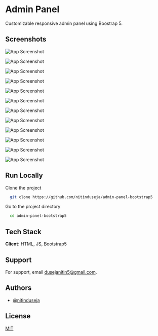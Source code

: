 
# Admin Panel

Customizable responsive admin panel using Boostrap 5.


## Screenshots

![App Screenshot](https://github.com/nitinduseja/admin-panel-bootstrap5/blob/main/screenshots/Dashboard-Brand.png)

![App Screenshot](https://github.com/nitinduseja/admin-panel-bootstrap5/blob/main/screenshots/Dashboard-Brand-.png)

![App Screenshot](https://github.com/nitinduseja/admin-panel-bootstrap5/blob/main/screenshots/Profile-Brand.png)

![App Screenshot](https://github.com/nitinduseja/admin-panel-bootstrap5/blob/main/screenshots/Table-Brand.png)

![App Screenshot](https://github.com/nitinduseja/admin-panel-bootstrap5/blob/main/screenshots/Login-Brand.png)

![App Screenshot](https://github.com/nitinduseja/admin-panel-bootstrap5/blob/main/screenshots/Register-Brand.png)

![App Screenshot](https://github.com/nitinduseja/admin-panel-bootstrap5/blob/main/screenshots/Dashboard-Brand-Mobile.png)

![App Screenshot](https://github.com/nitinduseja/admin-panel-bootstrap5/blob/main/screenshots/Dashboard-Brand--Mobile.png)

![App Screenshot](https://github.com/nitinduseja/admin-panel-bootstrap5/blob/main/screenshots/Profile-Brand-Mobile.png)

![App Screenshot](https://github.com/nitinduseja/admin-panel-bootstrap5/blob/main/screenshots/Table-Brand-Mobile.png)

![App Screenshot](https://github.com/nitinduseja/admin-panel-bootstrap5/blob/main/screenshots/Login-Brand-Mobile.png)

![App Screenshot](https://github.com/nitinduseja/admin-panel-bootstrap5/blob/main/screenshots/Register-Brand-Mobile.png)

## Run Locally

Clone the project

```bash
  git clone https://github.com/nitinduseja/admin-panel-bootstrap5
```

Go to the project directory

```bash
  cd admin-panel-bootstrap5
```


## Tech Stack

**Client:** HTML, JS, Bootstrap5


## Support

For support, email dusejanitin5@gmail.com.


## Authors

- [@nitinduseja](https://www.github.com/nitinduseja)


## License

[MIT](https://choosealicense.com/licenses/mit/)

